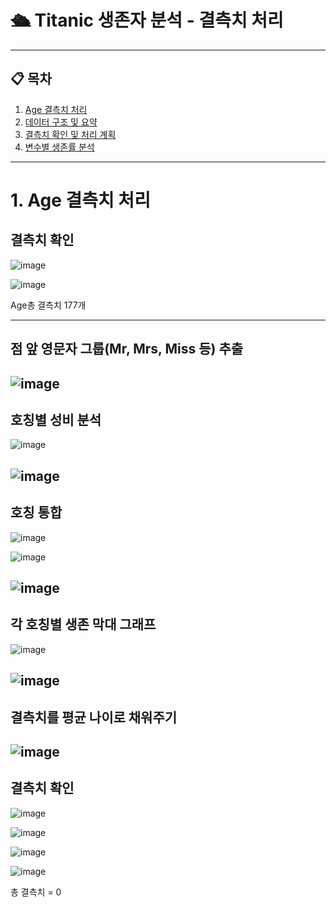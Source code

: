 # 🛳 Titanic 생존자 분석 - 결측치 처리


---

## 📋 목차

1. [Age 결측치 처리](#1-Age-결측치-처리)  
2. [데이터 구조 및 요약](#2-데이터-구조-및-요약)  
3. [결측치 확인 및 처리 계획](#3-결측치-확인-및-처리-계획)  
4. [변수별 생존률 분석](#4-변수별-생존률-분석)

---
# 1. Age 결측치 처리

## 결측치 확인  
![image](https://github.com/user-attachments/assets/7cf3a53c-23ec-4460-97dd-09ab82137c70)  

![image](https://github.com/user-attachments/assets/fa015a99-2a6f-4eb4-bad5-f0d93e8dcd72)


Age총 결측치 177개

---

## 점 앞 영문자 그룹(Mr, Mrs, Miss 등) 추출  

![image](https://github.com/user-attachments/assets/fbc0765b-cdf4-424e-a724-a3d7dc07107d)
---

## 호칭별 성비 분석  

![image](https://github.com/user-attachments/assets/45b17a1f-097c-471e-85ff-761d50e130e8)

![image](https://github.com/user-attachments/assets/f00ee030-b583-469e-a804-90177e8f30c7)
---

## 호칭 통합

![image](https://github.com/user-attachments/assets/a789bd9a-e65a-4696-8db3-31d460516d03)

![image](https://github.com/user-attachments/assets/7a31d676-ad98-460d-a357-bf00e3beab47)

![image](https://github.com/user-attachments/assets/804f6eec-05b9-4675-bb96-5e0b1f78076a)
---

## 각 호칭별 생존 막대 그래프

![image](https://github.com/user-attachments/assets/959fb708-ce14-4bd0-a8de-4ce89b8ae588)

![image](https://github.com/user-attachments/assets/ea0beb32-6c7c-4eff-81d9-abbe586421d3)
---

## 결측치를 평균 나이로 채워주기

![image](https://github.com/user-attachments/assets/691a4fa5-4780-4985-93e6-d21ca76753c1)
---

## 결측치 확인
![image](https://github.com/user-attachments/assets/11559a10-028d-4e1d-9ce8-02d8b1891355)

![image](https://github.com/user-attachments/assets/31c2bc15-e8ec-4bbb-90fe-b49d5ddf522e)

![image](https://github.com/user-attachments/assets/e0a24102-4f07-4a0b-ab70-d862b93a739d)

![image](https://github.com/user-attachments/assets/f043b5d0-ebfe-43cc-9b40-6e7038c3d6d7)

총 결측치 = 0











